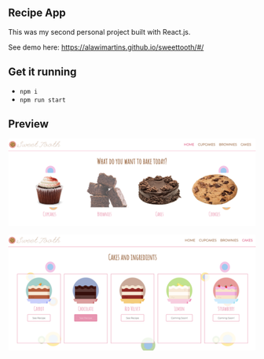 ## Recipe App
This was my second personal project built with React.js.

See demo here: https://alawimartins.github.io/sweettooth/#/

## Get it running
- `npm i`
- `npm run start`

## Preview

![GitHub Logo](/preview/ST1.png)

![GitHub Logo](/preview/ST2.png)





